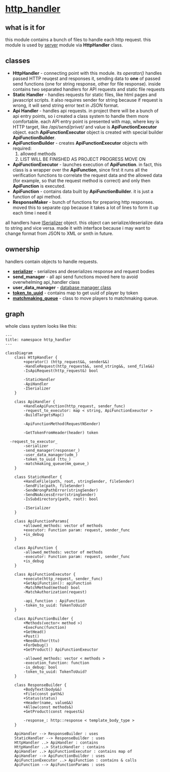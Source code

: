 # [http_handler](https://github.com/LeeDoor/hex_chess_backend/tree/main/src/http_handler)
## what is it for
this module contains a bunch of files to handle each http request. this module is used by [server](server.md) module via **HttpHandler** class.
## classes
* **HttpHandler** - connecting point with this module. its *operator()* handles passed HTTP reuqest and responses it, sending data to **one** of passed send functions (one for string response, other for file response). inside contains two separated handlers for API requests and static file requests
* **Static Handler** - handles requests for static files, like html pages and javascript scripts. it also requires sender for string because if request is wrong, it will send string error text in JSON format.
* **Api Handler** - handles api requests. in project there will be a bunch of api entry points, so i created a class system to handle them more comfortable. each API entry point is presented with map, where key is HTTP target, like */api/send/privet/* and value is **ApiFunctionExecutor** object. each **ApiFunctionExecutor** object is created with special builder **ApiFunctionBuilder**.
* **ApiFunctionBuilder** - creates **ApiFunctionExecutor** objects with required:
    1. allowed methods
    2. LIST WILL BE FINISHED AS PROJECT PROGRESS MOVE ON
* **ApiFunctionExecutor** - launches execution of **ApiFunction**. in fact, this class is a wrapper over the **ApiFunction**, since first it runs all the verification functions to correlate the request data and the allowed data (for example, so that the request method is correct) and only then **ApiFunction** is executed.
* **ApiFunction** - contains data built by **ApiFunctionBuilder**. it is just a function of api method.
* **ResponseMaker** - bunch of functions for preparing http responses. moved this to separate cpp because it takes a lot of lines to form it up each time i need it

all handlers have [ISerializer](serializer.md) object. this object can serialize/deserialize data to string and vice versa. made it with interface because i may want to change format from JSON to XML or smth in future.

## ownership
handlers contain objects to handle requests.
* **[serializer](serializer.md)** - serializes and deserializes response and request bodies
* **send_manager** - all api send functions moved here to avoid overwhelming api_handler class
* **user_data_manager** - [database manager class](database_manager.md)
* [**token_to_uuid**](token_manager.md) - contains map to get uuid of player by token
* [**matchmaking_queue**](queue_manager.md) - class to move players to matchmaking queue.
## graph
whole class system looks like this: 
```mermaid
---
title: namespace http_handler
---

classDiagram
    class HttpHandler {
        +operator() (http_request&&, sender&&)
        -HandleRequest(http_request&&, send_string&&, send_file&&)
        -IsApiRequest(http_request&) bool

        -StaticHandler
        -ApiHandler
        -ISerializer
    }

    class ApiHandler {
        +HandleApiFunction(http_request, sender_func)
        -request_to_executor: map < string, ApiFunctionExeuctor >
        -BuildTargetsMap()

        -ApiFunctionMethod(RequestNSender)

        -GetTokenFromHeader(header) token 

  -request_to_executor_      
        -serializer
        -send_manager(responser_)
        -user_data_manager(udm_)
        -token_to_uuid (ttu_)
        -matchmaking_queue(mm_queue_)
    }

    class StaticHandler {
        +HandleFile(path, root, stringSender, fileSender)
        -SendFile(path, fileSender)
        -SendWrongPathError(stringSender)
        -SendNoAccessError(stringSender)
        -IsSubdirectory(path, root): bool

        -ISerializer
    }

	class ApiFunctionParams{
		+allowed_methods: vector of methods
        +executor: Function param: request, sender_func
        +is_debug
	}

    class ApiFunction {
        -allowed_methods: vector of methods
        -executor: Function param: request, sender_func
	    +is_debug
	}

    class ApiFunctionExecutor {
        +execute(http_request, sender_func)
        +GetApiFunction(): apiFunction
        -MatchMethod(method) bool
        -MatchAuthorization(request)
        
        -api_function : ApiFunction
        -token_to_uuid: TokenToUuid?
    }

    class ApiFunctionBuilder {
        +Methods(vector< method >)
        +ExecFunc(function)
        +GetHead()
        +Post()
        +NeedAuthor(ttu)
        +ForDebug()
        +GetProduct() ApiFunctionExeuctor

        -allowed_methods: vector < methods >
        -execution_function: function
        -is_debug: bool
        -token_to_uuid: TokenToUuid?
    }

    class ResponseBuilder {
        +BodyText(body&&)
        +File(const path&)
        +Status(status)
        +Header(name, value&&)
        +Allow(const methods&)
        +GetProduct(const request&)

        -response_: http::response < template_body_type >
    }

    ApiHandler --> ResponseBuilder : uses
    StaticHandler --> ResponseBuilder : uses
    HttpHandler ..> ApiHandler : contains
    HttpHandler ..> StaticHandler : contains
    ApiHandler ..> ApiFunctionExecutor : contains map of
    ApiHandler --> ApiFunctionBuilder : uses
    ApiFunctionExecutor ..> ApiFunction : contains & calls
    ApiFunction --> ApiFunctionParams : uses

```
